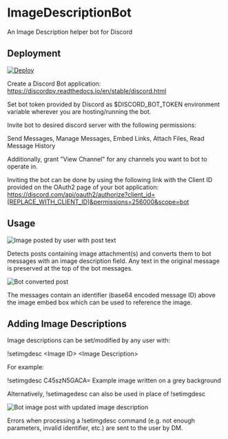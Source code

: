 # ImageDescriptionBot
An Image Description helper bot for Discord

## Deployment
[![Deploy](https://www.herokucdn.com/deploy/button.svg)](https://heroku.com/deploy?template=https://github.com/haveagr8day/ImageDescriptionBot/app.json)

Create a Discord Bot application: https://discordpy.readthedocs.io/en/stable/discord.html

Set bot token provided by Discord as $DISCORD_BOT_TOKEN environment variable wherever you are hosting/running the bot.

Invite bot to desired discord server with the following permissions:

Send Messages, Manage Messages, Embed Links, Attach Files, Read Message History

Additionally, grant "View Channel" for any channels you want to bot to operate in.

Inviting the bot can be done by using the following link with the Client ID provided on the OAuth2 page of your bot application: https://discord.com/api/oauth2/authorize?client_id=[REPLACE_WITH_CLIENT_ID]&permissions=256000&scope=bot

## Usage

![Image posted by user with post text](https://i.imgur.com/WcxoEyK.png)

Detects posts containing image attachment(s) and converts them to bot messages with an image description field. Any text in the original message is preserved at the top of the bot messages.

![Bot converted post](https://i.imgur.com/exUaNpy.png)

The messages contain an identifier (base64 encoded message ID) above the image embed box which can be used to reference the image.

## Adding Image Descriptions
Image descriptions can be set/modified by any user with:

!setimgdesc \<Image ID\> \<Image Description\>

For example:

!setimgdesc C45szN5GACA= Example image written on a grey background

Alternatively, !setimagedesc can also be used in place of !setimgdesc

![Bot image post with updated image description](https://i.imgur.com/9EaCkaA.png)

Errors when processing a !setimgdesc command (e.g. not enough parameters, invalid identifier, etc.) are sent to the user by DM.
